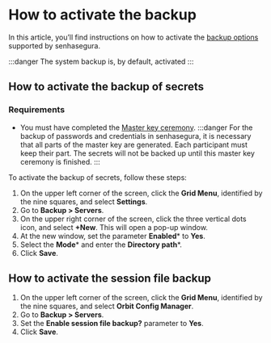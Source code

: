 # How to activate the backup

In this article, you’ll find instructions on how to activate the [backup options](/v3-32/docs/installation-backup-overview) supported by senhasegura. 

 :::danger
The system backup is, by default, activated
:::

## How to activate the backup of secrets

### Requirements

* You must have completed the [Master key ceremony](/v3-32/docs/master-key-ceremony).
:::danger
For the backup of passwords and credentials in senhasegura, it is necessary that all parts of the master key are generated. Each participant must keep their part. The secrets will not be backed up until this master key ceremony is finished.
:::

To activate the backup of secrets, follow these steps:

1. On the upper left corner of the screen, click the **Grid Menu**, identified by the nine squares, and select **Settings**. 
2. Go to **Backup > Servers**. 
3. On the upper right corner of the screen, click the three vertical dots icon, and select **+New**. This will open a pop-up window.
4. At the new window, set the parameter **Enabled*** to **Yes**.
5. Select the **Mode*** and enter the **Directory path***.
6. Click **Save**. 

## How to activate the session file backup

1. On the upper left corner of the screen, click the **Grid Menu**, identified by the nine squares, and select **Orbit Config Manager**. 
2. Go to **Backup > Servers**.
3. Set the **Enable session file backup?** parameter to **Yes**.
4. Click **Save**. 
